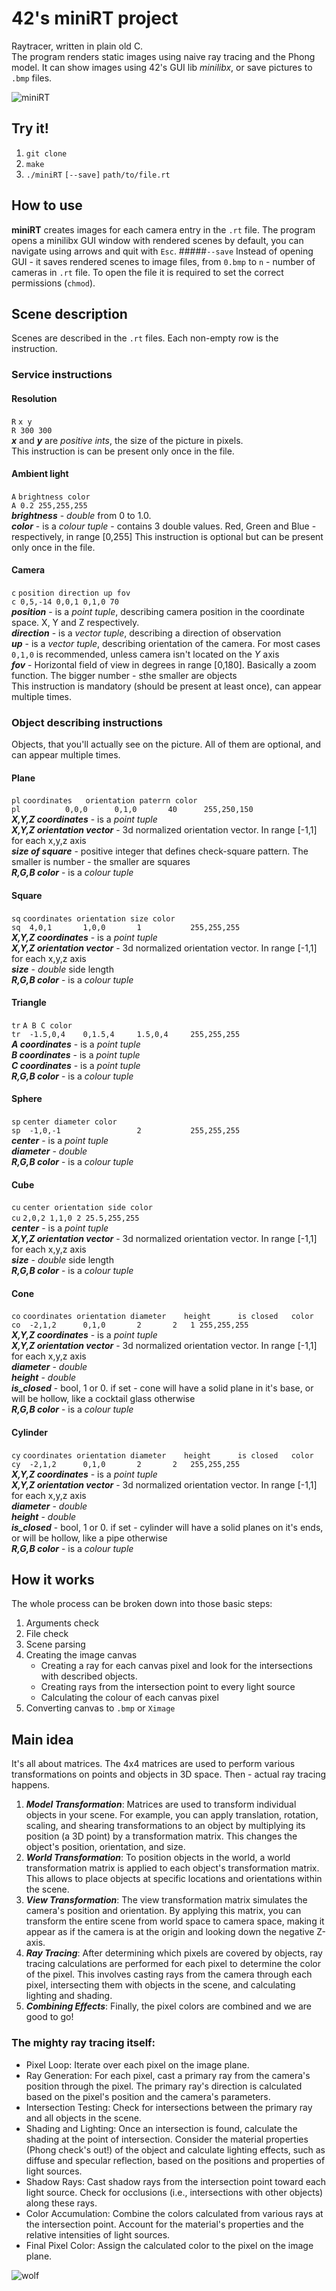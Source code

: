 # 42's miniRT project

Raytracer, written in plain old C.<br>
The program renders static images using naive ray tracing and the Phong model.
It can show images using 42's GUI lib _minilibx_, or save pictures to `.bmp` files.

![miniRT](https://raw.githubusercontent.com/Taubenschlag/work-rt/master/resources/everything/0.bmp?token=GHSAT0AAAAAABZDCWC2MCXFHDI7OLVR4I5SY3BR36Q)

## Try it!
1. `git clone`
2. `make`
3. `./miniRT` `[--save]` `path/to/file.rt`

## How to use
**miniRT** creates images for each camera entry in the `.rt` file.
The program opens a minilibx GUI window with rendered scenes by default, you can navigate using arrows and quit with `Esc`.
#####`--save`
Instead of opening GUI - it saves rendered scenes to image files, from `0.bmp` to `n` - number of cameras in `.rt` file.
To open the file it is required to set the correct permissions (`chmod`).

## Scene description
Scenes are described in the `.rt` files. Each non-empty row is the instruction.

### Service instructions

#### Resolution
`R`  `x y`<br>
`R 300 300`<br>
***x*** and ***y*** are _positive ints_, the size of the picture in pixels.<br>
This instruction is can be present only once in the file.

#### Ambient light
`A` `brightness color`<br>
`A 0.2 255,255,255`<br>
***brightness*** - _double_ from 0 to 1.0.<br>
***color*** - is a _colour tuple_ - contains 3 double values. Red, Green and Blue - respectively, in range [0,255]
This instruction is optional but can be present only once in the file.

#### Camera
`c` `position direction up fov`<br>
`c 0,5,-14 0,0,1 0,1,0 70`<br>
***position*** - is a _point tuple_, describing camera position in the coordinate space. X, Y and Z respectively.<br>
***direction*** - is a _vector tuple_, describing a direction of observation<br>
***up*** - is a _vector tuple_, describing orientation of the camera. For most cases `0,1,0` is recommended, unless camera isn't located on the *Y* axis <br>
***fov*** - Horizontal field of view in degrees in range [0,180]. Basically a zoom function. The bigger number - sthe smaller are objects<br>
This instruction is mandatory (should be present at least once), can appear multiple times.

### Object describing instructions
Objects, that you'll actually see on the picture. All of them are optional, and can appear multiple times.

#### Plane
`pl` `coordinates	orientation	paterrn	color`<br>
`pl          0,0,0		0,1,0		40		255,250,150`<br>
***X,Y,Z coordinates*** - is a _point tuple_<br>
***X,Y,Z orientation vector*** - 3d normalized orientation vector. In range [-1,1] for each x,y,z axis <br>
***size of square*** - positive integer that defines check-square pattern. The smaller is number - the smaller are squares <br>
***R,G,B color*** - is a _colour tuple_

#### Square
`sq`  `coordinates orientation size color`<br>
`sq  4,0,1       1,0,0       1           255,255,255`<br>
***X,Y,Z coordinates*** - is a _point tuple_<br>
***X,Y,Z orientation vector*** - 3d normalized orientation vector. In range [-1,1] for each x,y,z axis <br>
***size*** - _double_ side length <br>
***R,G,B color*** - is a _colour tuple_

#### Triangle
`tr` `A B C color`<br>
`tr  -1.5,0,4    0,1.5,4     1.5,0,4     255,255,255`<br>
***A coordinates*** - is a _point tuple_<br>
***B coordinates*** - is a _point tuple_<br>
***C coordinates*** - is a _point tuple_<br>
***R,G,B color*** - is a _colour tuple_

#### Sphere
`sp`  `center diameter color`<br>
`sp  -1,0,-1                 2           255,255,255`<br>
***center*** - is a _point tuple_<br>
***diameter*** - _double_  <br>
***R,G,B color*** - is a _colour tuple_

#### Cube
`cu`  `center orientation side color`<br>
`cu`  `2,0,2 1,1,0 2 25.5,255,255`<br>
***center*** - is a _point tuple_<br>
***X,Y,Z orientation vector*** - 3d normalized orientation vector. In range [-1,1] for each x,y,z axis <br>
***size*** - _double_ side length <br>
***R,G,B color*** - is a _colour tuple_

#### Cone
`co` `coordinates orientation diameter    height      is closed   color`<br>
`co  -2,1,2      0,1,0       2       2   1 255,255,255`<br>
***X,Y,Z coordinates*** - is a _point tuple_<br>
***X,Y,Z orientation vector*** - 3d normalized orientation vector. In range [-1,1] for each x,y,z axis <br>
***diameter*** - _double_  <br>
***height*** - _double_  <br>
***is_closed*** - bool, 1 or 0. if set - cone will have a solid plane in it's base, or will be hollow, like a cocktail glass otherwise  <br>
***R,G,B color*** - is a _colour tuple_

#### Cylinder
`cy` `coordinates orientation diameter    height      is closed   color`<br>
`cy  -2,1,2      0,1,0       2       2   255,255,255`<br>
***X,Y,Z coordinates*** - is a _point tuple_<br>
***X,Y,Z orientation vector*** - 3d normalized orientation vector. In range [-1,1] for each x,y,z axis <br>
***diameter*** - _double_  <br>
***height*** - _double_  <br>
***is_closed*** - bool, 1 or 0. if set - cylinder will have a solid planes on it's ends, or will be hollow, like a pipe otherwise  <br>
***R,G,B color*** - is a _colour tuple_

## How it works
The whole process can be broken down into those basic steps:
1. Arguments check
2. File check
3. Scene parsing
4. Creating the image canvas
    - Creating a ray for each canvas pixel and look for the intersections with described objects.
    - Creating rays from the intersection point to every light source
    - Calculating the colour of each canvas pixel
5. Converting canvas to `.bmp` or `Ximage`

## Main idea

It's all about matrices. The 4x4 matrices are used to  perform various transformations on points and objects in 3D space. Then - actual ray tracing happens.

1. ***Model Transformation***: Matrices are used to transform individual objects in your scene. For example, you can 
apply translation, rotation, scaling, and shearing transformations to an object by multiplying its position (a 3D point)
 by a transformation matrix. This changes the object's position, orientation, and size.
2. ***World Transformation***: To position objects in the world, a world transformation matrix is applied to each
object's transformation matrix. This allows to place objects at specific locations and orientations within the scene.
3. ***View Transformation***: The view transformation matrix simulates the camera's position and orientation. By applying
 this matrix, you can transform the entire scene from world space to camera space, making it appear as if the camera is 
 at the origin and looking down the negative Z-axis.
4. ***Ray Tracing***: After determining which pixels are covered by objects, ray tracing calculations are performed for
each pixel to determine the color of the pixel. This involves casting rays from the camera through each pixel,
intersecting them with objects in the scene, and calculating lighting and shading.
5. ***Combining Effects***: Finally, the pixel colors are combined and we are good to go!

### The mighty ray tracing itself:

   - Pixel Loop:
       Iterate over each pixel on the image plane.
   - Ray Generation:
       For each pixel, cast a primary ray from the camera's position through the pixel.
       The primary ray's direction is calculated based on the pixel's position and the camera's parameters.
   - Intersection Testing:
       Check for intersections between the primary ray and all objects in the scene.
   - Shading and Lighting:
       Once an intersection is found, calculate the shading at the point of intersection.
       Consider the material properties (Phong check's out!) of the object and calculate lighting effects, such as diffuse and specular reflection, based on the positions and properties of light sources.
   - Shadow Rays:
       Cast shadow rays from the intersection point toward each light source.
       Check for occlusions (i.e., intersections with other objects) along these rays.
   - Color Accumulation:
       Combine the colors calculated from various rays at the intersection point.
       Account for the material's properties and the relative intensities of light sources.
   - Final Pixel Color:
       Assign the calculated color to the pixel on the image plane.
       
![wolf](https://raw.githubusercontent.com/Taubenschlag/work-rt/master/resources/wolf/0.bmp?token=GHSAT0AAAAAABZDCWC3NLNTLIMHXWA2YDBWY3BR24A)